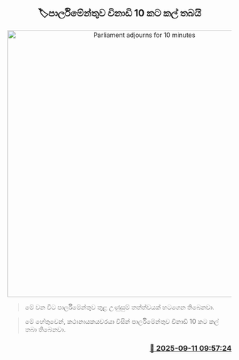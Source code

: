 <p align='center'><b><h2 align='center' title='Parliament adjourns for 10 minutes'>🏷පාර්ලිමේන්තුව විනාඩි 10 කට කල් තබයි</h2></b></p>
<p align='center'><img src='https://helakuru.sgp1.cdn.digitaloceanspaces.com/esana/images/lib/parliment-update-new-thumb[1].jpg' width='600' alt='Parliament adjourns for 10 minutes'></p>

> මේ වන විට පාර්ලිමේන්තුව තුළ උණුසුම් තත්ත්වයක් හටගෙන තිබෙනවා.

> මේ හේතුවෙන්, කථානායකයවරයා විසින් පාර්ලිමේන්තුව විනාඩි 10 කට කල් තබා තිබෙනවා.



<h3 align='right'><a href='https://www.helakuru.lk/esana/p/113522/'>📅 2025-09-11 09:57:24</a></h3>
